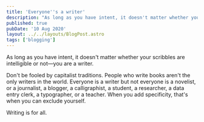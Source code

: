 ```yaml
---
title: 'Everyone''s a writer'
description: "As long as you have intent, it doesn't matter whether your scribbles are intelligible or not—you are a writer"
published: true
pubDate: '10 Aug 2020'
layout: ../../layouts/BlogPost.astro
tags: ['blogging']
---
```


As long as you have intent, it doesn't matter whether your scribbles are intelligible or not—you are a writer.

Don't be fooled by capitalist traditions. People who write books aren't the only writers in the world. Everyone is a writer but not everyone is a novelist, or a journalist, a blogger, a calligraphist, a student, a researcher, a data entry clerk, a typographer, or a teacher. When you add specificity, that's when you can exclude yourself.

Writing is for all.